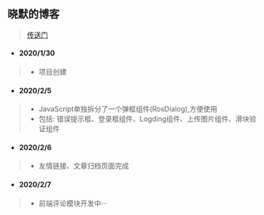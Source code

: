 ## 晓默的博客 ##
> [传送门](https://www.moinros.com)
* #### 2020/1/30 ####
> + 项目创建
* #### 2020/2/5 ####
> + JavaScript单独拆分了一个弹框组件(RosDialog),方便使用
> + 包括: 错误提示框、登录框组件、Logding组件、上传图片组件、滑块验证组件
* #### 2020/2/6 ####
> + 友情链接、文章归档页面完成
* #### 2020/2/7 ####
> + 前端评论模块开发中···